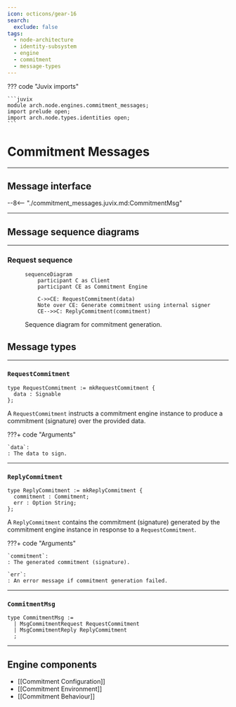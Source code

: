 ```yaml
---
icon: octicons/gear-16
search:
  exclude: false
tags:
  - node-architecture
  - identity-subsystem
  - engine
  - commitment
  - message-types
---
```


??? code "Juvix imports"

    ```juvix
    module arch.node.engines.commitment_messages;
    import prelude open;
    import arch.node.types.identities open;
    ```

# Commitment Messages

---

## Message interface

--8<-- "./commitment_messages.juvix.md:CommitmentMsg"

---

## Message sequence diagrams

---

### Request sequence

<!-- --8<-- [start:message-sequence-diagram] -->
<figure markdown="span">

```mermaid
sequenceDiagram
    participant C as Client
    participant CE as Commitment Engine

    C->>CE: RequestCommitment(data)
    Note over CE: Generate commitment using internal signer
    CE-->>C: ReplyCommitment(commitment)
```

<figcaption markdown="span">
Sequence diagram for commitment generation.
</figcaption>
</figure>
<!-- --8<-- [end:message-sequence-diagram] -->

## Message types

---

### `RequestCommitment`

```juvix
type RequestCommitment := mkRequestCommitment {
  data : Signable
};
```

A `RequestCommitment` instructs a commitment engine instance to produce a
commitment (signature) over the provided data.

???+ code "Arguments"

    `data`:
    : The data to sign.

---

### `ReplyCommitment`

```juvix
type ReplyCommitment := mkReplyCommitment {
  commitment : Commitment;
  err : Option String;
};
```

A `ReplyCommitment` contains the commitment (signature) generated by the
commitment engine instance in response to a `RequestCommitment`.

???+ code "Arguments"

    `commitment`:
    : The generated commitment (signature).

    `err`:
    : An error message if commitment generation failed.

---

### `CommitmentMsg`

<!-- --8<-- [start:CommitmentMsg] -->
```juvix
type CommitmentMsg :=
  | MsgCommitmentRequest RequestCommitment
  | MsgCommitmentReply ReplyCommitment
  ;
```
<!-- --8<-- [end:CommitmentMsg] -->

---

## Engine components

- [[Commitment Configuration]]
- [[Commitment Environment]]
- [[Commitment Behaviour]]
